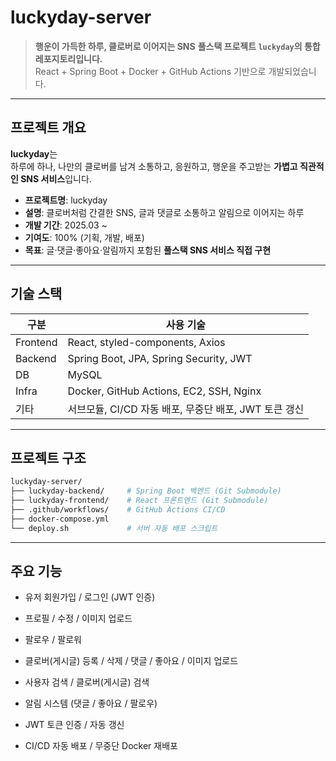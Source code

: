 # luckyday-server

> **행운이 가득한 하루, 클로버로 이어지는 SNS**
> **풀스택 프로젝트 `luckyday`의 통합 레포지토리입니다.**  
> React + Spring Boot + Docker + GitHub Actions 기반으로 개발되었습니다.

---

## 프로젝트 개요

**luckyday**는  
하루에 하나, 나만의 클로버를 남겨 소통하고, 응원하고, 행운을 주고받는 
**가볍고 직관적인 SNS 서비스**입니다.

- **프로젝트명**: luckyday
- **설명**: 클로버처럼 간결한 SNS, 글과 댓글로 소통하고 알림으로 이어지는 하루
- **개발 기간**: 2025.03 ~ 
- **기여도**: 100% (기획, 개발, 배포)
- **목표**: 글·댓글·좋아요·알림까지 포함된 **풀스택 SNS 서비스 직접 구현**

---

## 기술 스택

| 구분 | 사용 기술 |
|------|------------|
| Frontend | React, styled-components, Axios |
| Backend | Spring Boot, JPA, Spring Security, JWT |
| DB | MySQL |
| Infra | Docker, GitHub Actions, EC2, SSH, Nginx |
| 기타 | 서브모듈, CI/CD 자동 배포, 무중단 배포, JWT 토큰 갱신 |

---

## 프로젝트 구조

```bash
luckyday-server/
├── luckyday-backend/     # Spring Boot 백엔드 (Git Submodule)
├── luckyday-frontend/    # React 프론트엔드 (Git Submodule)
├── .github/workflows/    # GitHub Actions CI/CD
├── docker-compose.yml
└── deploy.sh             # 서버 자동 배포 스크립트
```

---

## 주요 기능
- 유저 회원가입 / 로그인 (JWT 인증)

- 프로필 / 수정 / 이미지 업로드

- 팔로우 / 팔로워

- 클로버(게시글) 등록 / 삭제 / 댓글 / 좋아요 / 이미지 업로드

- 사용자 검색 / 클로버(게시글) 검색

- 알림 시스템 (댓글 / 좋아요 / 팔로우)

- JWT 토큰 인증 / 자동 갱신

- CI/CD 자동 배포 / 무중단 Docker 재배포